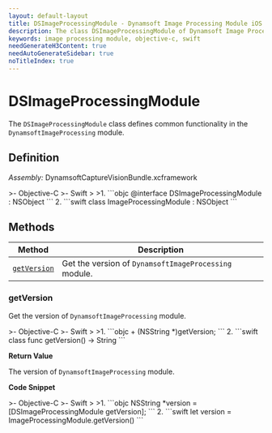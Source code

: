 ```yaml
---
layout: default-layout
title: DSImageProcessingModule - Dynamsoft Image Processing Module iOS Edition API Reference
description: The class DSImageProcessingModule of Dynamsoft Image Processing Module represents general functions of the image processing module.
keywords: image processing module, objective-c, swift
needGenerateH3Content: true
needAutoGenerateSidebar: true
noTitleIndex: true
---
```


# DSImageProcessingModule

The `DSImageProcessingModule` class defines common functionality in the `DynamsoftImageProcessing` module.

## Definition

*Assembly:* DynamsoftCaptureVisionBundle.xcframework

<div class="sample-code-prefix"></div>
>- Objective-C
>- Swift
>
>1. 
```objc
@interface DSImageProcessingModule : NSObject
```
2. 
```swift
class ImageProcessingModule : NSObject
```

## Methods

| Method | Description |
| ------ | ----------- |
| [`getVersion`](#getversion) | Get the version of `DynamsoftImageProcessing` module. |

### getVersion

Get the version of `DynamsoftImageProcessing` module.

<div class="sample-code-prefix"></div>
>- Objective-C
>- Swift
>
>1. 
```objc
+ (NSString *)getVersion;
```
2. 
```swift
class func getVersion() -> String
```

**Return Value**

The version of `DynamsoftImageProcessing` module.

**Code Snippet**

<div class="sample-code-prefix"></div>
>- Objective-C
>- Swift
>
>1. 
```objc
NSString *version = [DSImageProcessingModule getVersion];
```
2. 
```swift
let version = ImageProcessingModule.getVersion()
```
